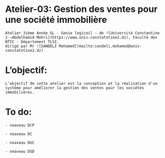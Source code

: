 # Atelier-03: Gestion des ventes pour une société immobilière
    
    Atelier 3ième Année GL - Genie logiceil - de ![Université Constantine 2 –Abdelhamid Mehri](https://www.univ-constatntine2.dz), Faculté des NTIC - Département TLSI.
    dirigé par Mr ![SANDELI Mohamed](mailto:sandeli.mohamed@univ-constatntine2.dz)
    
# L’objectif:
    
    L’objectif de cette atelier est la conception et la réalisation d'un système pour améliorer la gestion des ventes pour les sociétés immobilières.
    


# To do:
    
    - neaveau DCP
    
    - neaveau DC
    
    - neaveau DUC
    
    - neaveau DSD
    
